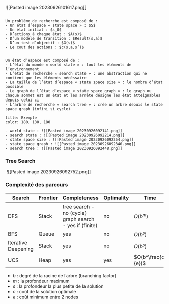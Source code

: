 ![[Pasted image 20230926101617.png]]

```ad-definition

Un problème de recherche est composé de :
- Un état d’espace « state space » : $S$
- Un état initial : $s_0$
- D’actions à chaque état : $A(s)$
- D’un modèle de transition : $Result(s,a)$
- D’un test d’objectif : $G(s)$
- Le cout des actions : $c(s,a,s’)$

```

```ad-definition

Un état d’espace est composé de :
- L’état du monde « world state » : tout les éléments de l’environnement
- L’état de recherche « search state » : une abstraction qui ne contient que les éléments nécéssaire
- La taille de l’état d’espace « state space size » : le nombre d’état possible
- Le graph de l’état d’espace « state space graph » : le graph ou chaque sommet est un état et les arrête désigne les état atteignables depuis celui ci
- L’arbre de recherche « search tree » : crée un arbre depuis le state space graph (infini si cycle)

```

```ad-example 
title: Exemple
color: 180, 180, 180

- world state : ![[Pasted image 20230926092141.png]]
- search state : ![[Pasted image 20230926092214.png]]
- state space size : ![[Pasted image 20230926092254.png]]
- state space graph : ![[Pasted image 20230926092340.png]]
- search tree : ![[Pasted image 20230926092448.png]]

```

### Tree Search
 ![[Pasted image 20230926092752.png]]

### Complexité des parcours
|Search|Frontier|Completeness|Optimality|Time|Space|
|---|---|---|---|---|---|
|DFS|Stack|tree search - no (cycle) graph search - yes if (finite)|no|$O(b^{m})$|$O(bm)$|
|BFS|Queue|yes|no|$O(b^{s})$|$O(b^{s})$|
|Iterative Deepening|Stack|yes|no|$O(b^{s})$|$O(bs)$|
|UCS|Heap|yes|yes|$O(b^\frac{c}{e})$|$O(b^\frac{c}{e})$|

- $b$ : degré de la racine de l’arbre (branching factor)
- $m$ : la profondeur maximum
- $s$ : la profondeur la plus petite de la solution
- $c$ : coût de la solution optimale
- $e$ : coût minimum entre $2$ nodes

